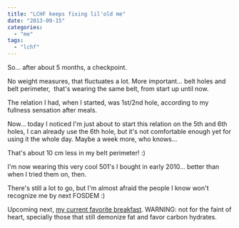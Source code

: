 ```yaml
---
title: "LCHF keeps fixing lil'old me"
date: "2013-09-15"
categories: 
  - "me"
tags: 
  - "lchf"
---
```


So... after about 5 months, a checkpoint.

No weight measures, that fluctuates a lot. More important... belt holes and belt perimeter,  that's wearing the same belt, from start up until now.

The relation I had, when I started, was 1st/2nd hole, according to my fullness sensation after meals.

Now... today I noticed I'm just about to start this relation on the 5th and 6th holes, I can already use the 6th hole, but it's not comfortable enough yet for using it the whole day. Maybe a week more, who knows...

That's about 10 cm less in my belt perimeter! :)

I'm now wearing this very cool 501's I bought in early 2010... better than when I tried them on, then.

There's still a lot to go, but I'm almost afraid the people I know won't recognize me by next FOSDEM :)

Upcoming next, [my current favorite breakfast](https://blog.1407.org/2013/09/15/my-current-favorite-breakfast/). WARNING: not for the faint of heart, specially those that still demonize fat and favor carbon hydrates.
